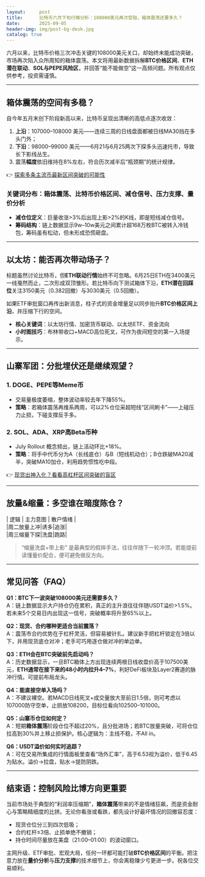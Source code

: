 ```yaml
---
layout:     post
title:      比特币六月下旬行情分析：108000美元再次受阻，箱体震荡还要多久？
date:       2025-09-05
header-img: img/post-bg-desk.jpg
catalog: true
---
```


六月以来，比特币价格三次冲击关键的108000美元关口，却始终未能成功突破，市场再次陷入众所周知的箱体震荡。本文将用最新数据拆解**BTC价格区间**、**ETH潜在联动**、**SOL与PEPE风险区**，并回答“能不能做空”这一高频问题。所有观点仅供参考，投资需谨慎。

---

## 箱体震荡的空间有多稳？

自今年五月末创下阶段新高以来，比特币呈现出清晰的高低点逐次收敛：  
1. **上沿**：107000–108000 美元——连续三周的日线盘面都被日线MA30挡在多头门外；  
2. **下沿**：98000–99000 美元——6月21与6月25两次下探多头迅速托市，导致长下影线丛生。  
3. 震荡**幅度**依旧维持在8%左右，符合历次减半后“瓶颈期”的统计规律。  

👉 [探索多条主流币最新区间突破的可能性](https://okxdog.com/)

### 关键词分布：箱体震荡、比特币价格区间、减仓信号、压力支撑、量价分析

- **减仓位定义**：巨量收涨>3%后出现上影>2%的K线，即是短线减仓信号。  
- **筹码结构**：链上数据显示9w–10w美元之间累计超168万枚BTC被转入冷钱包，筹码虽有松动，但未形成恐慌砸盘。

---

## 以太坊：能否再次带动场子？

标题虽然讨论比特币，但**ETH联动行情**始终不可忽略。6月25日ETH在3400美元一线戛然而止，二次形成双顶雏形。若比特币向下测试箱体下沿，**ETH潜在回踩位**关注3150美元（0.382回撤）与3030美元（0.5回撤）。

如果ETF审批窗口再传出新消息，柱子式的资金增量足以同步抬升**BTC价格区间上沿**，并压缩下行的空间。

- **核心关键词**：以太坊行情、加密货币联动、以太坊ETF、资金流向  
- **小时图技巧**：布林带收口+MACD高位死叉，可作为夜间短空的第一入场提示。

---

## 山寨军团：分批埋伏还是继续观望？  

### 1. DOGE、PEPE等Meme币  
- 交易量极度萎缩，整体波动率较去年下降55%。  
- **策略**：若箱体震荡再维系两周，可以2%仓位采超短线“区间刷卡”——上碰压力止损，下碰支撑反手多。

### 2. SOL、ADA、XRP高Beta币种  
- July Rollout 概念频出，链上活动环比+18%。  
- **策略**：将手中代币分为A（长线底仓）与B（短线机动仓）；B仓跌破MA20减半，突破MA10加仓，利用趋势惯性吃中段。

👉 [现货出神入化？看看高杠杆区间突破的盲区](https://okxdog.com/)

---

## 放量&缩量：多空谁在暗度陈仓？

| 逻辑 | 主力意图 | 散户情绪 |  
|周二放量上冲|诱多|追涨|  
|周三缩量下探|洗盘|跑路|  

> “缩量洗盘+带上影” 是最典型的假摔手法，往往伴随下一轮冲顶。若能提前读懂量价配合，便可避免做反方向。

---

## 常见问答（FAQ）

**Q1：BTC下一波突破108000美元还需要多久？**  
A：链上数据显示大户持仓仍在累积，真正的主升浪往往伴随USDT溢价>1.5%。若未来5个交易日内出现这一信号，突破概率将升至65%以上。

**Q2：现货、合约哪种更适合当前震荡？**  
A：震荡市合约优势在于杠杆灵活，但容易被针扎。建议新手把杠杆锁定在3倍以下，并用现货底仓对冲；老手可巧用逐仓做对冲的单边单。

**Q3：ETH会在BTC突破前先启动吗？**  
A：历史数据显示，一旦BTC箱体上方出现连续两根日线收盘价高于107500美元，**ETH通常在接下来的48小时内拉升4–7%**，利好DeFi板块及Layer2赛道的脉冲行情。可提前布局龙头。

**Q4：能直接空单入场吗？**  
A：不建议裸空。若MACD日线死叉+成交量放大至前日1.5倍，则可考虑以107000防守空单，止损放108200，目标位看向102500–101000。  

**Q5：山寨币仓位如何定？**  
A：短期**箱体震荡**阶段仓位不超过20%，且分批进场；若BTC放量突破，可将仓位拉高到30%并上移止损保护。核心逻辑为：主线不稳，不All in。

**Q6：USDT溢价如何实时追踪？**  
A：可在交易所集成的行情面板里查看“场外汇率”，高于6.53视为溢价，低于6.45为贴水。溢价→拉盘，贴水→提防阴跌。

---

## 结束语：控制风险比博方向更重要

当前市场处于典型的“利润率压缩期”，**箱体震荡**带来的不是情绪狂飙，而是资金耐心与策略精细度的比拼。无论你看涨或看跌，都先设计好最坏情况的回撤容忍度：  
- 现货仓位分三到四次低吸；  
- 合约杠杆≤3倍、止损单绝不撤销；  
- 持仓时间尽量放在美盘（21:00–01:00）的波动窗口。  

主网升级、ETF审批、宏观大局，任何一环都可能打破**BTC价格区间**的平衡。把注意力放在**量价分析**与**压力支撑**的技术细节上，你会离稳赚少亏更进一步。祝各位交易顺利。